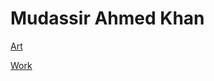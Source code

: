 # Mudassir Ahmed Khan


[Art](https://www.instagram.com/whosmudassir/)  

[Work](https://whosmudassir.vercel.app/)

